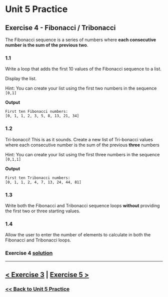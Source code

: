 # Unit 5 Practice

## **Exercise 4 - Fibonacci / Tribonacci**

The Fibonacci sequence is a series of numbers where **each consecutive number is the sum of the previous two**.

### **1.1**

Write a loop that adds the first 10 values of the Fibonacci sequence to a list.

Display the list.

Hint: You can create your list using the first two numbers in the sequence `[0,1]`

**Output**

    First ten Fibonacci numbers:
    [0, 1, 1, 2, 3, 5, 8, 13, 21, 34]

### **1.2**

Tri-bonacci! This is as it sounds. Create a new list of Tri-bonacci values where each consecutive number is the sum of the previous **three** numbers

Hint: You can create your list using the first three numbers in the sequence `[0,1,1]`

**Output**

    First ten Tribonacci numbers:
    [0, 1, 1, 2, 4, 7, 13, 24, 44, 81]

### **1.3**

Write both the Fibonacci and Tribonacci sequence loops **without** providing the first two or three starting values.

### **1.4**

Allow the user to enter the number of elements to calculate in both the Fibonacci and Tribonacci loops.

### Exercise 4 [solution](./solutions/exercise_4_solution.md)

---

## [< Exercise 3](exercise_3.md) | [Exercise 5 >](exercise_5.md)

### [<< Back to Unit 5 Practice](/programming_101/practice/unit_5/)